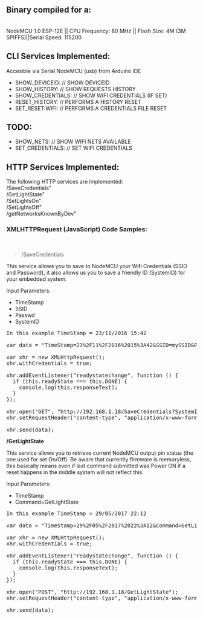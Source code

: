 <h2>Binary compiled for a: </h2>
<br>NodeMCU 1.0 ESP-12E || CPU Frequency: 80 MHz || Flash Size: 4M (3M SPIFFS)||Serial Speed: 115200


<h2>CLI Services Implemented:</h2>     
Accesible via Serial NodeMCU (usb) from Arduino IDE<br>
<ul>
<li>SHOW_DEVICEID:          //  SHOW DEVICEID</li>
<li>SHOW_HISTORY:           //  SHOW REQUESTS HISTORY</li>
<li>SHOW_CREDENTIALS:       //  SHOW WIFI CREDENTIALS (IF SET)</li>
<li>RESET_HISTORY:          //  PERFORMS A HISTORY RESET</li>
<li>SET_RESET:WIFI:         //  PERFORMS A CREDENTIALS FILE RESET</li>
</ul>

<h2>TODO:</h2>
<ul>
<li>SHOW_NETS:              //  SHOW WIFI NETS AVAILABLE</li>
<li>SET_CREDENTIALS:        //  SET WIFI CREDENTIALS</li>
</ul>


<h2>HTTP Services Implemented:</h2>

The following HTTP services are implemented: <br>
  /SaveCredentials"       <br>
  /GetLightState"         <br>
  /SetLightsOn"           <br>
  /SetLightsOff"          <br>
  /getNetworksKnownByDev" <br>


<h3>XMLHTTPRequest (JavaScript) Code Samples:</h3><br>

>/SaveCredentials</b>
<p>This service allows you to save to NodeMCU your Wifi Credentials (SSID and Password), it also allows us you to save a friendly ID (SystemID) for your embedded system.</p><p>Input Parameters:</p>
<ul>
<li>TimeStamp</li>
<li>SSID</li>
<li>Passwd</li>
<li>SystemID</li>
</ul>

<pre>
In this example TimeStamp = 23/11/2016 15:42

var data = "TimeStamp=23%2F11%2F2016%2015%3A42&SSID=mySSID&Passwd=myPasswd&SystemID=mySystemID";

var xhr = new XMLHttpRequest();
xhr.withCredentials = true;

xhr.addEventListener("readystatechange", function () {
  if (this.readyState === this.DONE) {
    console.log(this.responseText);
  }
});

xhr.open("GET", "http://192.168.1.18/SaveCredentials?SystemID=mySystemID&Passwd=myPasswd&SSID=mySSID&TimeStamp=22%2F01%2F2017");
xhr.setRequestHeader("content-type", "application/x-www-form-urlencoded");

xhr.send(data);
</pre>

<b>/GetLightState</b><br>
<p>This service allows you to retrieve current NodeMCU output pin status (the one used for set On/Off). Be aware that currently firmware is memoryless, this basically means even if last command submitted was Power ON if a reset happens in the middle system will not reflect this.</p>
<p>Input Parameters:</p>
<ul>
<li>TimeStamp</li>
<li>Command=GetLightState</li>
</ul>

<pre>
In this example TimeStamp = 29/05/2017 22:12

var data = "TimeStamp=29%2F05%2F2017%2022%3A12&Command=GetLightState";

var xhr = new XMLHttpRequest();
xhr.withCredentials = true;

xhr.addEventListener("readystatechange", function () {
  if (this.readyState === this.DONE) {
    console.log(this.responseText);
  }
});

xhr.open("POST", "http://192.168.1.18/GetLightState");
xhr.setRequestHeader("content-type", "application/x-www-form-urlencoded");

xhr.send(data);
</pre>

